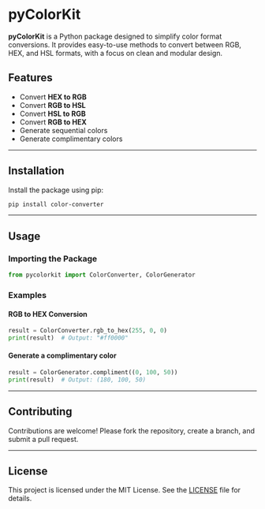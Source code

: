 # pyColorKit

**pyColorKit** is a Python package designed to simplify color format conversions. It provides easy-to-use methods to convert between RGB, HEX, and HSL formats, with a focus on clean and modular design.

## Features
- Convert **HEX to RGB**
- Convert **RGB to HSL**
- Convert **HSL to RGB**
- Convert **RGB to HEX**
- Generate sequential colors
- Generate complimentary colors

---

## Installation

Install the package using pip:

```bash
pip install color-converter
```

---

## Usage

### Importing the Package
```python
from pycolorkit import ColorConverter, ColorGenerator
```

### Examples

#### RGB to HEX Conversion
```python
result = ColorConverter.rgb_to_hex(255, 0, 0)
print(result)  # Output: "#ff0000"
```

#### Generate a complimentary color
```python
result = ColorGenerator.compliment((0, 100, 50))
print(result)  # Output: (180, 100, 50)
```

---

## Contributing

Contributions are welcome! Please fork the repository, create a branch, and submit a pull request.

---

## License

This project is licensed under the MIT License. See the [LICENSE](LICENSE) file for details.